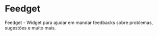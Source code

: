 # Feedget
Feedget - Widget para ajudar em mandar feedbacks sobre problemas, sugestões e muito mais. 
